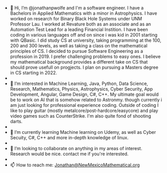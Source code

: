 - 👋 Hi, I’m @jonathanpwolfe and I'm a software engineer. I have a Bachelors in Applied Mathematics with a minor in Astrophysics. I have worked on research for Binary Black Hole Systems under UNM Professor Lau. I worked at Revature both as an associate and as an Automation Test Lead for a leading Financial Instition. I have been coding in various languages off and on since i was kid in 2001 starting with QBasic. I did study CS at university, taking programming at the 100, 200 and 300 levels, as well as taking a class on the mathematical principles of CS. I decided to pursue Software Engineering as a profession in 2019.  I prefer challenging problems to easy ones.  I believe my mathematical background provides a different take on CS that should prove usefull on progjects.  I plan on pursuing a Masters degree in CS starting in 2022.
- 
- 👀 I’m interested in Machine Learning, Java, Python, Data Science, Research, Mathematics, Physics, Astrophysics, Cyber Security, App Development, Angular, Game Design, C#, C++. My ultimate goal would be to work on AI that is somehow related to Astronmy. though currently i am just looking for professional experience coding. Outside of coding I like to play guitar (mostly metalcore/post-hardcore/easycore) and play video games such as CounterStrike. I'm also quite fond of shooting darts.
- 
- 🌱 I’m currently learning Machine learning on Udemy, as well as Cyber Secuity, C#, C++ and more in-depth knowledge of linux.  
- 
- 💞️ I’m looking to collaborate on anything in my areas of interest. Research would be nice.  contact me if you're interested.
- 
- 📫 How to reach me: Jonathan@NewMexicoMathematical.org

<!---
jonathanpwolfe/jonathanpwolfe is a ✨ special ✨ repository because its `README.md` (this file) appears on your GitHub profile.
You can click the Preview link to take a look at your changes.
--->
